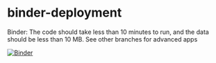 # binder-deployment
Binder: The code should take less than 10 minutes to run, and the data should be less than 10 MB.
See other branches for advanced apps

[![Binder](https://mybinder.org/badge_logo.svg)](https://mybinder.org/v2/gh/lexandree/binder-deployment/HEAD)
